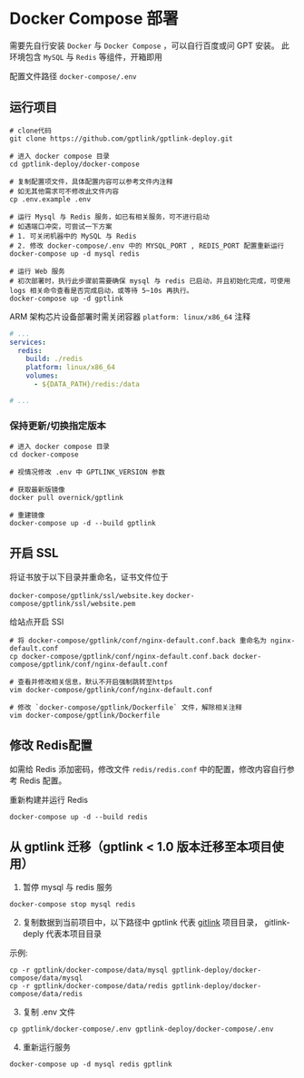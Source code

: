 # Docker Compose 部署

需要先自行安装 `Docker` 与 `Docker Compose` ，可以自行百度或问 GPT 安装。 此环境包含 `MySQL` 与 `Redis` 等组件，开箱即用

配置文件路径 `docker-compose/.env`

## 运行项目

```shell
# clone代码
git clone https://github.com/gptlink/gptlink-deploy.git

# 进入 docker compose 目录
cd gptlink-deploy/docker-compose

# 复制配置项文件，具体配置内容可以参考文件内注释
# 如无其他需求可不修改此文件内容
cp .env.example .env

# 运行 Mysql 与 Redis 服务，如已有相关服务，可不进行启动
# 如遇端口冲突，可尝试一下方案
# 1. 可关闭机器中的 MySQL 与 Redis
# 2. 修改 docker-compose/.env 中的 MYSQL_PORT , REDIS_PORT 配置重新运行
docker-compose up -d mysql redis

# 运行 Web 服务
# 初次部署时，执行此步骤前需要确保 mysql 与 redis 已启动，并且初始化完成，可使用 logs 相关命令查看是否完成启动，或等待 5~10s 再执行。
docker-compose up -d gptlink
```

ARM 架构芯片设备部署时需关闭容器 `platform: linux/x86_64` 注释
```yaml
# ... 
services:
  redis:
    build: ./redis
    platform: linux/x86_64
    volumes:
      - ${DATA_PATH}/redis:/data

# ... 
```

### 保持更新/切换指定版本
```shell
# 进入 docker compose 目录
cd docker-compose

# 视情况修改 .env 中 GPTLINK_VERSION 参数

# 获取最新版镜像
docker pull overnick/gptlink

# 重建镜像
docker-compose up -d --build gptlink
```

## 开启 SSL

将证书放于以下目录并重命名，证书文件位于

`docker-compose/gptlink/ssl/website.key`
`docker-compose/gptlink/ssl/website.pem`

给站点开启 SSl

```shell
# 将 docker-compose/gptlink/conf/nginx-default.conf.back 重命名为 nginx-default.conf
cp docker-compose/gptlink/conf/nginx-default.conf.back docker-compose/gptlink/conf/nginx-default.conf

# 查看并修改相关信息，默认不开启强制跳转至https
vim docker-compose/gptlink/conf/nginx-default.conf

# 修改 `docker-compose/gptlink/Dockerfile` 文件，解除相关注释
vim docker-compose/gptlink/Dockerfile

```

## 修改 Redis配置

如需给 Redis 添加密码，修改文件 `redis/redis.conf` 中的配置，修改内容自行参考 Redis 配置。

重新构建并运行 Redis 

```shell
docker-compose up -d --build redis
```


## 从 gptlink 迁移（gptlink < 1.0 版本迁移至本项目使用）

1. 暂停 mysql 与 redis 服务

```shell
docker-compose stop mysql redis
```

2. 复制数据到当前项目中，以下路径中 gptlink 代表 [gitlink](https://github.com/gptlink/gptlink) 项目目录， gitlink-deply 代表本项目目录

示例:

```shell
cp -r gptlink/docker-compose/data/mysql gptlink-deploy/docker-compose/data/mysql
cp -r gptlink/docker-compose/data/redis gptlink-deploy/docker-compose/data/redis
```

3. 复制 .env 文件

```shell
cp gptlink/docker-compose/.env gptlink-deploy/docker-compose/.env
```

4. 重新运行服务

```shell
docker-compose up -d mysql redis gptlink
```
